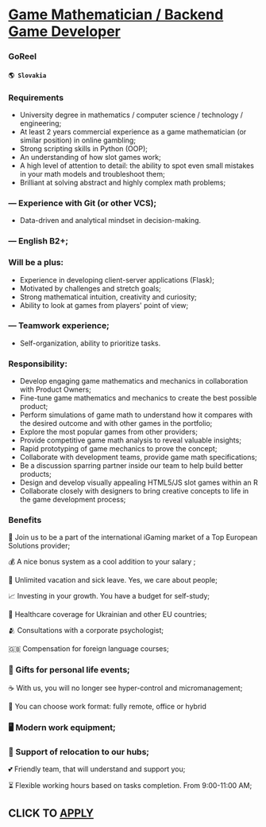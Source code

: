 # [Game Mathematician / Backend Game Developer](https://www.remotewlb.com/apply/game-mathematician-backend-game-developer)  
### GoReel  
#### `🌎 Slovakia`  

### Requirements

  * University degree in mathematics / computer science / technology / engineering;
  * At least 2 years commercial experience as a game mathematician (or similar position) in online gambling;
  * Strong scripting skills in Python (OOP);
  * An understanding of how slot games work;
  * A high level of attention to detail: the ability to spot even small mistakes in your math models and troubleshoot them;
  * Brilliant at solving abstract and highly complex math problems;

### — Experience with Git (or other VCS);

  * Data-driven and analytical mindset in decision-making.

### — English B2+;

### Will be a plus:

  * Experience in developing client-server applications (Flask);
  * Motivated by challenges and stretch goals;
  * Strong mathematical intuition, creativity and curiosity;
  * Ability to look at games from players' point of view;

### — Teamwork experience;

  * Self-organization, ability to prioritize tasks.

### Responsibility:

  * Develop engaging game mathematics and mechanics in collaboration with Product Owners;
  * Fine-tune game mathematics and mechanics to create the best possible product;
  * Perform simulations of game math to understand how it compares with the desired outcome and with other games in the portfolio;
  * Explore the most popular games from other providers;
  * Provide competitive game math analysis to reveal valuable insights;
  * Rapid prototyping of game mechanics to prove the concept;
  * Collaborate with development teams, provide game math specifications;
  * Be a discussion sparring partner inside our team to help build better products;
  * Design and develop visually appealing HTML5/JS slot games within an R
  * Collaborate closely with designers to bring creative concepts to life in the game development process;

### Benefits

🎰 Join us to be a part of the international iGaming market of a Top European Solutions provider;

💰 A nice bonus system as a cool addition to your salary ;

📆 Unlimited vacation and sick leave. Yes, we care about people;

📈 Investing in your growth. You have a budget for self-study;

🏥 Healthcare coverage for Ukrainian and other EU countries;

🫂 Consultations with a corporate psychologist;

🇬🇧 Compensation for foreign language courses;

### 🎁 Gifts for personal life events;

☕️ With us, you will no longer see hyper-control and micromanagement;

🏢 You can choose work format: fully remote, office or hybrid

### 🖥 Modern work equipment;

### 🚚 Support of relocation to our hubs;

💕 Friendly team, that will understand and support you;

⏳ Flexible working hours based on tasks completion. From 9:00-11:00 AM;

  
## CLICK TO [APPLY](https://www.remotewlb.com/apply/game-mathematician-backend-game-developer)

